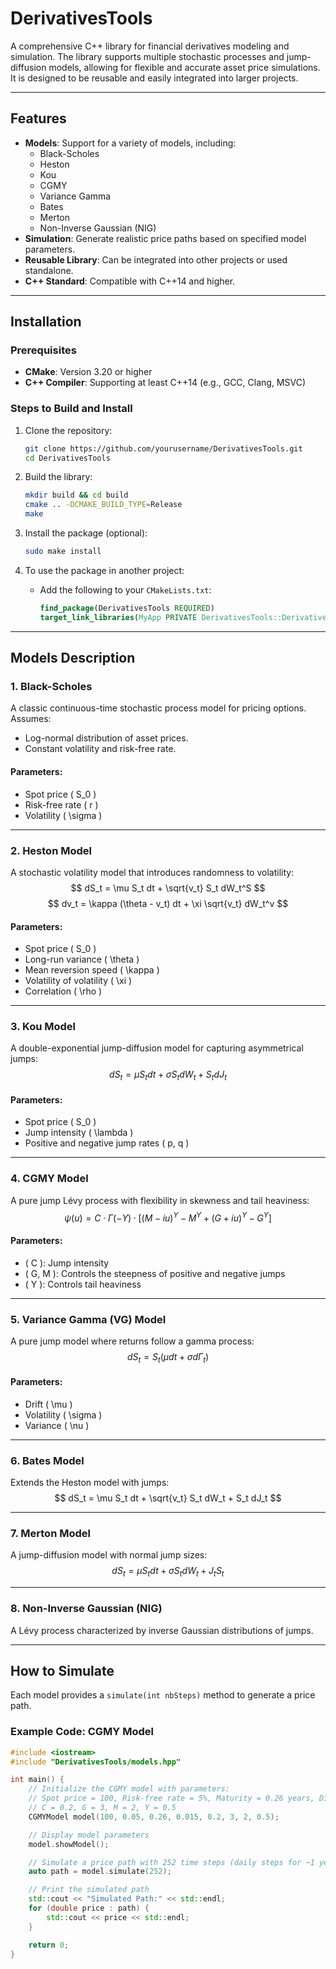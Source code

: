 # DerivativesTools

A comprehensive C++ library for financial derivatives modeling and simulation. The library supports multiple stochastic processes and jump-diffusion models, allowing for flexible and accurate asset price simulations. It is designed to be reusable and easily integrated into larger projects.

---

## Features
- **Models**: Support for a variety of models, including:
    - Black-Scholes
    - Heston
    - Kou
    - CGMY
    - Variance Gamma
    - Bates
    - Merton
    - Non-Inverse Gaussian (NIG)
- **Simulation**: Generate realistic price paths based on specified model parameters.
- **Reusable Library**: Can be integrated into other projects or used standalone.
- **C++ Standard**: Compatible with C++14 and higher.

---

## Installation

### Prerequisites
- **CMake**: Version 3.20 or higher
- **C++ Compiler**: Supporting at least C++14 (e.g., GCC, Clang, MSVC)

### Steps to Build and Install

1. Clone the repository:
    ```bash
    git clone https://github.com/yourusername/DerivativesTools.git
    cd DerivativesTools
    ```

2. Build the library:
    ```bash
    mkdir build && cd build
    cmake .. -DCMAKE_BUILD_TYPE=Release
    make
    ```

3. Install the package (optional):
    ```bash
    sudo make install
    ```

4. To use the package in another project:
    - Add the following to your `CMakeLists.txt`:
      ```cmake
      find_package(DerivativesTools REQUIRED)
      target_link_libraries(MyApp PRIVATE DerivativesTools::DerivativesTools)
      ```

---

## Models Description

### 1. **Black-Scholes**
A classic continuous-time stochastic process model for pricing options. Assumes:
- Log-normal distribution of asset prices.
- Constant volatility and risk-free rate.

#### Parameters:
- Spot price \( S_0 \)
- Risk-free rate \( r \)
- Volatility \( \sigma \)

---

### 2. **Heston Model**
A stochastic volatility model that introduces randomness to volatility:
$$
dS_t = \mu S_t dt + \sqrt{v_t} S_t dW_t^S
$$
$$
dv_t = \kappa (\theta - v_t) dt + \xi \sqrt{v_t} dW_t^v
$$

#### Parameters:
- Spot price \( S_0 \)
- Long-run variance \( \theta \)
- Mean reversion speed \( \kappa \)
- Volatility of volatility \( \xi \)
- Correlation \( \rho \)

---

### 3. **Kou Model**
A double-exponential jump-diffusion model for capturing asymmetrical jumps:
$$
dS_t = \mu S_t dt + \sigma S_t dW_t + S_t dJ_t
$$

#### Parameters:
- Spot price \( S_0 \)
- Jump intensity \( \lambda \)
- Positive and negative jump rates \( p, q \)

---

### 4. **CGMY Model**
A pure jump Lévy process with flexibility in skewness and tail heaviness:
$$
\psi(u) = C \cdot \Gamma(-Y) \cdot [(M - iu)^Y - M^Y + (G + iu)^Y - G^Y]
$$

#### Parameters:
- \( C \): Jump intensity
- \( G, M \): Controls the steepness of positive and negative jumps
- \( Y \): Controls tail heaviness

---

### 5. **Variance Gamma (VG) Model**
A pure jump model where returns follow a gamma process:
$$
dS_t = S_t ( \mu dt + \sigma d\Gamma_t )
$$

#### Parameters:
- Drift \( \mu \)
- Volatility \( \sigma \)
- Variance \( \nu \)

---

### 6. **Bates Model**
Extends the Heston model with jumps:
$$
dS_t = \mu S_t dt + \sqrt{v_t} S_t dW_t + S_t dJ_t
$$

---

### 7. **Merton Model**
A jump-diffusion model with normal jump sizes:
$$
dS_t = \mu S_t dt + \sigma S_t dW_t + J_t S_t
$$

---

### 8. **Non-Inverse Gaussian (NIG)**
A Lévy process characterized by inverse Gaussian distributions of jumps.

---

## How to Simulate

Each model provides a `simulate(int nbSteps)` method to generate a price path.

### Example Code: CGMY Model
```cpp
#include <iostream>
#include "DerivativesTools/models.hpp"

int main() {
    // Initialize the CGMY model with parameters:
    // Spot price = 100, Risk-free rate = 5%, Maturity = 0.26 years, Dividends = 1.5%
    // C = 0.2, G = 3, M = 2, Y = 0.5
    CGMYModel model(100, 0.05, 0.26, 0.015, 0.2, 3, 2, 0.5);

    // Display model parameters
    model.showModel();

    // Simulate a price path with 252 time steps (daily steps for ~1 year)
    auto path = model.simulate(252);

    // Print the simulated path
    std::cout << "Simulated Path:" << std::endl;
    for (double price : path) {
        std::cout << price << std::endl;
    }

    return 0;
}
